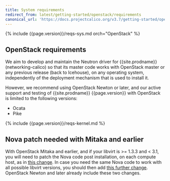 ```yaml
---
title: System requirements
redirect_from: latest/getting-started/openstack/requirements
canonical_url: 'https://docs.projectcalico.org/v3.7/getting-started/openstack/requirements'
---
```


{% include {{page.version}}/reqs-sys.md orch="OpenStack" %}

## OpenStack requirements

We aim to develop and maintain the Neutron driver for {{site.prodname}}
(networking-calico) so that its master code works with OpenStack master or any
previous release (back to Icehouse), on any operating system, independently of
the deployment mechanism that is used to install it.

However, we recommend using OpenStack Newton or later, and our active support
and testing of {{site.prodname}} {{page.version}} with OpenStack is limited to
the following versions:

- Ocata
- Pike

{% include {{page.version}}/reqs-kernel.md %}

## Nova patch needed with Mitaka and earlier

With OpenStack Mitaka and earlier, and if your libvirt is >= 1.3.3 and < 3.1,
you will need to patch the Nova code post installation, on each compute host,
as in [this change](https://review.openstack.org/#/c/411936/).  In case you
need the same Nova code to work with all possible libvirt versions, you should
then add [this further change](https://review.openstack.org/#/c/448203/).
OpenStack Newton and later already include these two changes.
